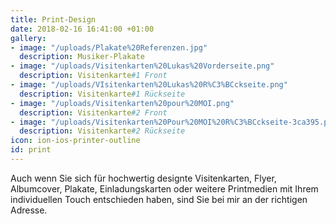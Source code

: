 ```yaml
---
title: Print-Design
date: 2018-02-16 16:41:00 +01:00
gallery:
- image: "/uploads/Plakate%20Referenzen.jpg"
  description: Musiker-Plakate
- image: "/uploads/Visitenkarten%20Lukas%20Vorderseite.png"
  description: Visitenkarte#1 Front
- image: "/uploads/VIsitenkarten%20Lukas%20R%C3%BCckseite.png"
  description: Visitenkarte#1 Rückseite
- image: "/uploads/Visitenkarten%20pour%20MOI.png"
  description: Visitenkarte#2 Front
- image: "/uploads/Visitenkarten%20Pour%20MOI%20R%C3%BCckseite-3ca395.png"
  description: Visitenkarte#2 Rückseite
icon: ion-ios-printer-outline
id: print
---
```


Auch wenn Sie sich für hochwertig designte Visitenkarten, Flyer, Albumcover, Plakate, Einladungskarten oder weitere Printmedien mit Ihrem individuellen Touch entschieden haben, sind Sie bei mir an der richtigen Adresse.
